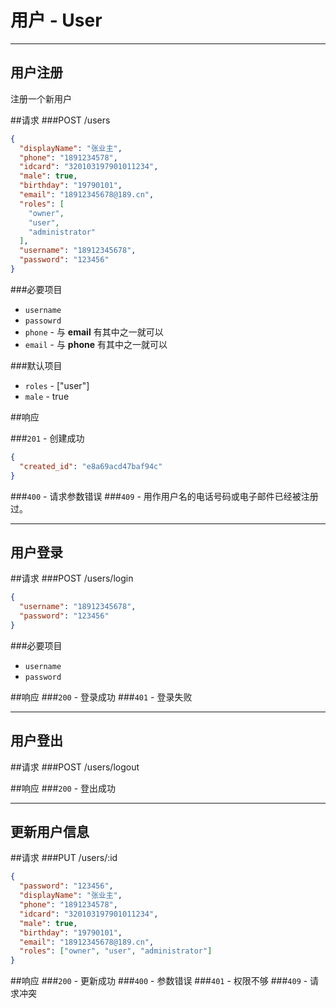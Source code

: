 # 用户 - User  
****
## 用户注册
注册一个新用户

##请求
###POST /users
 
```json
{
  "displayName": "张业主",
  "phone": "1891234578",
  "idcard": "320103197901011234",
  "male": true,
  "birthday": "19790101",
  "email": "18912345678@189.cn",
  "roles": [
    "owner",
    "user",
    "administrator"
  ],
  "username": "18912345678",
  "password": "123456"
}
```
###必要项目
* `username`
* `passowrd`
* `phone` - 与 **email** 有其中之一就可以
* `email` - 与 __phone__ 有其中之一就可以

###默认项目
* `roles` - ["user"]
* `male` - true

##响应

###`201` - 创建成功
```json
{
  "created_id": "e8a69acd47baf94c"
}
```


###`400` - 请求参数错误
###`409` - 用作用户名的电话号码或电子邮件已经被注册过。

****


## 用户登录
##请求
###POST /users/login

```json
{
  "username": "18912345678",
  "password": "123456"
}
```
###必要项目
* `username`
* `password`

##响应
###`200` - 登录成功
###`401` - 登录失败
***


## 用户登出
##请求
###POST /users/logout

##响应
###`200` - 登出成功
***


## 更新用户信息
##请求
###PUT /users/:id

```json
{
  "password": "123456",
  "displayName": "张业主",
  "phone": "1891234578",
  "idcard": "320103197901011234",
  "male": true,
  "birthday": "19790101",
  "email": "18912345678@189.cn",
  "roles": ["owner", "user", "administrator"]
}
```

##响应
###`200` - 更新成功
###`400` - 参数错误
###`401` - 权限不够
###`409` - 请求冲突
